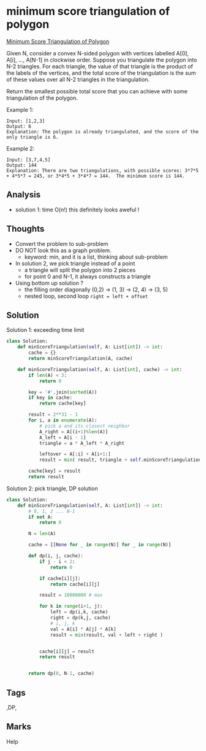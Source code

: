 # minimum score triangulation of polygon

[Minimum Score Triangulation of Polygon](https://leetcode.com/problems/minimum-score-triangulation-of-polygon)

Given N, consider a convex N-sided polygon with vertices labelled A\[0\], A\[i\], ..., A\[N-1\] in clockwise order. Suppose you triangulate the polygon into N-2 triangles. For each triangle, the value of that triangle is the product of the labels of the vertices, and the total score of the triangulation is the sum of these values over all N-2 triangles in the triangulation.

Return the smallest possible total score that you can achieve with some triangulation of the polygon.

Example 1:

```text
Input: [1,2,3]
Output: 6
Explanation: The polygon is already triangulated, and the score of the only triangle is 6.
```

Example 2:

```text
Input: [3,7,4,5]
Output: 144
Explanation: There are two triangulations, with possible scores: 3*7*5 + 4*5*7 = 245, or 3*4*5 + 3*4*7 = 144.  The minimum score is 144.
```

## Analysis

* solution 1: time O\(n!\) this definitely looks aweful !

## Thoughts

* Convert the problem to sub-problem 
* DO NOT look this as a graph problem. 
  * keyword: min, and it is a list, thinking about sub-problem 
* In solution 2, we pick triangle instead of a point
  * a triangle will split the polygon into 2 pieces 
  * for point 0 and N-1, it always constructs a triangle 
* Using bottom up solution ?
  * the filling order diagonally \(0,2\) -&gt; \(1, 3\) -&gt; \(2, 4\) -&gt; \(3, 5\)
  * nested loop, second loop `right = left + offset`

## Solution

Solution 1: exceeding time limit

```python
class Solution:
    def minScoreTriangulation(self, A: List[int]) -> int:
        cache = {}
        return minScoreTriangulation(A, cache)

    def minScoreTriangulation(self, A: List[int], cache) -> int:
        if len(A) < 3:
            return 0

        key = '#'.join(sorted(A))
        if key in cache:
            return cache[key]

        result = 2**31 - 1
        for i, a in enumerate(A):
            # pick a and its closest neighbor 
            A_right = A[(i+1)%len(A)]
            A_left = A[i - 1]
            triangle = a * A_left * A_right

            leftover = A[:i] + A[i+1:]
            result = min( result, triangle + self.minScoreTriangulation(leftover, cache) ) 

        cache[key] = result         
        return result
```

Solution 2: pick triangle, DP solution

```python
class Solution:
    def minScoreTriangulation(self, A: List[int]) -> int:
        # 0, 1, 2 ... N-1
        if not A:
            return 0

        N = len(A)

        cache = [[None for _ in range(N)] for _ in range(N)]

        def dp(i, j, cache):
            if j - i < 2:
                return 0 

            if cache[i][j]:
                return cache[i][j]

            result = 10000000 # max

            for k in range(i+1, j):
                left = dp(i,k, cache)
                right = dp(k,j, cache)
                # i, j, k
                val = A[i] * A[j] * A[k]
                result = min(result, val + left + right )


            cache[i][j] = result 
            return result 


        return dp(0, N-1, cache)
```

## Tags

,DP,

## Marks

Help

